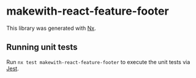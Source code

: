 # makewith-react-feature-footer

This library was generated with [Nx](https://nx.dev).

## Running unit tests

Run `nx test makewith-react-feature-footer` to execute the unit tests via [Jest](https://jestjs.io).
